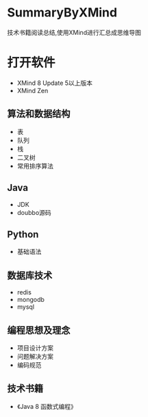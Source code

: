# SummaryByXMind
技术书籍阅读总结,使用XMind进行汇总成思维导图

# 打开软件
* XMind 8 Update 5以上版本
* XMind Zen

## 算法和数据结构
* 表
* 队列
* 栈
* 二叉树
* 常用排序算法

## Java
* JDK 
* doubbo源码

## Python
* 基础语法

## 数据库技术
* redis
* mongodb
* mysql 

## 编程思想及理念
* 项目设计方案
* 问题解决方案
* 编码规范
 
## 技术书籍
* 《Java 8 函数式编程》